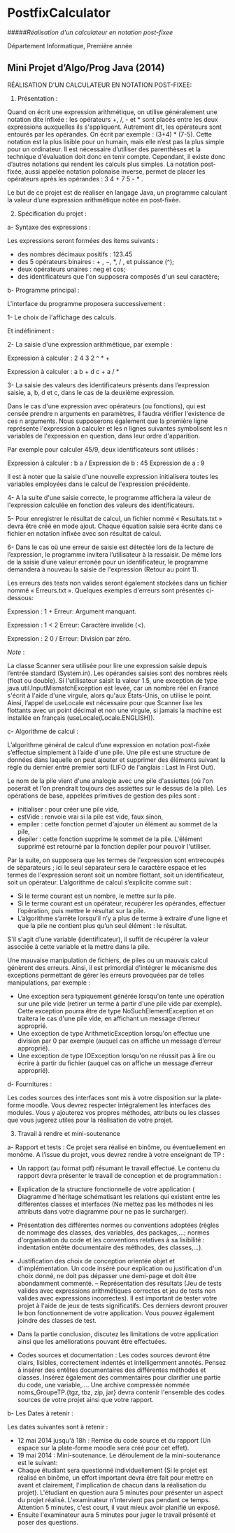 PostfixCalculator
=================

#####*Réalisation d'un calculateur en notation post-fixee*

Département Informatique, Première année

Mini Projet d’Algo/Prog Java (2014)
-----------------------------------

RÉALISATION D'UN CALCULATEUR EN NOTATION POST-FIXEE:

1. Présentation :

 Quand on écrit une expression arithmétique, on utilise généralement une notation dite infixée : les opérateurs +, /, -  et * sont placés entre les deux expressions auxquelles ils s'appliquent. Autrement dit, les opérateurs sont entourés  par les opérandes. On écrit par exemple : (3+4) * (7-5). Cette notation est la plus lisible pour un humain, mais elle  n’est pas la plus simple pour un ordinateur. Il est nécessaire d’utiliser des parenthèses et la technique d'évaluation  doit donc en tenir compte. Cependant, il existe donc d’autres notations qui rendent les calculs plus simples. La  notation post- fixée, aussi appelée notation polonaise inverse, permet de placer les opérateurs après les opérandes : 3  4 + 7 5 - * .

 Le but de ce projet est de réaliser en langage Java, un programme calculant la valeur d’une expression arithmétique  notée en post-fixée.

2. Spécification du projet :

 a- Syntaxe des expressions :

 Les expressions seront formées des items suivants :

  * des nombres décimaux positifs : 123.45 
  * des 5 opérateurs binaires : + , −, *, / , et puissance (^); 
  * deux opérateurs unaires : neg et cos; 
  * des identificateurs que l'on supposera composés d'un seul caractère; 

 b- Programme principal :

 L'interface du programme proposera successivement :
 
  1- Le choix de l'affichage des calculs.
  
  Et indéfiniment :
  
  2- La saisie d'une expression arithmétique, par exemple :
  
   Expression à calculer : 2 4 3 2 ^ * +
  
   Expression à calculer : a b + d c + a / *
  
  3- La saisie des valeurs des identificateurs présents dans l’expression saisie, a, b, d et c, dans le cas de la   deuxième expression.
  
  Dans le cas d'une expression avec opérateurs (ou fonctions), qui est censée prendre n arguments en paramètres, il faudra vérifier l'existence de ces n arguments. Nous supposerons également que la première ligne représente l'expression à calculer et les n lignes suivantes symbolisent les n variables de l'expression en question, dans leur ordre d'apparition.
  
  Par exemple pour calculer 45/9, deux identificateurs sont utilisés :
  
   Expression à calculer : b a / Expression de b : 45 Expression de a : 9

  Il est à noter que la saisie d'une nouvelle expression initialisera toutes les variables employées dans le calcul de l'expression précédente.

  4- A la suite d'une saisie correcte, le programme affichera la valeur de l'expression calculée en fonction des valeurs des identificateurs.
  
  5- Pour enregistrer le résultat de calcul, un fichier nommé « Resultats.txt » devra être créé en mode ajout. Chaque équation saisie sera écrite dans ce fichier en notation infixée avec son résultat de calcul.
  
  6- Dans le cas où une erreur de saisie est détectée lors de la lecture de l’expression, le programme invitera l’utilisateur à la ressaisir. De même lors de la saisie d’une valeur erronée pour un identificateur, le programme demandera à nouveau la saisie de l'expression (Retour au point 1).
  
  Les erreurs des tests non valides seront également stockées dans un fichier nommé « Erreurs.txt ». Quelques exemples  d'erreurs sont présentés ci-dessous:

   Expression : 1 + Erreur: Argument manquant.
 
   Expression : 1 < 2 Erreur: Caractère invalide (<).
 
   Expression : 2 0 / Erreur: Division par zéro.


  *Note* : 

  La classe Scanner sera utilisée pour lire une expression saisie depuis l’entrée standard (System.in). Les opérandes saisies sont des nombres réels (float ou double). Si l'utilisateur saisit la valeur 1.5, une exception de type java.util.InputMismatchException est levée, car un nombre réel en France s'écrit à l'aide d'une virgule, alors qu'aux États-Unis, on utilise le point. Ainsi, l’appel de useLocale est nécessaire pour que Scanner lise les flottants avec un point décimal et non une virgule, si jamais la machine est installée en français (useLocale(Locale.ENGLISH)).

  c- Algorithme de calcul :

   L’algorithme général de calcul d’une expression en notation post-fixée s’effectue simplement à l’aide d'une pile. Une pile est une structure de données dans laquelle on peut ajouter et supprimer des éléments suivant la règle du dernier entré premier sorti (LIFO de l'anglais : Last In First Out).
   
   Le nom de la pile vient d'une analogie avec une pile d'assiettes (où l'on poserait et l'on prendrait toujours des assiettes sur le dessus de la pile). Les opérations de base, appelées primitives de gestion des piles sont :
   
   * initialiser : pour créer une pile vide, 
   * estVide : renvoie vrai si la pile est vide, faux sinon, 
   * empiler : cette fonction permet d'ajouter un élément au sommet de la pile, 
   * depiler : cette fonction supprime le sommet de la pile. L'élément supprimé est retourné par la fonction depiler pour pouvoir l'utiliser.

  Par la suite, on supposera que les termes de l'expression sont entrecoupés de séparateurs ; ici le seul séparateur sera le caractère espace et les termes de l'expression seront soit un nombre flottant, soit un identificateur, soit un opérateur. L’algorithme de calcul s’explicite comme suit :
  
  * Si le terme courant est un nombre, le mettre sur la pile. 
  * Si le terme courant est un opérateur, récupérer les opérandes, effectuer l’opération, puis mettre le résultat sur la pile. 
  * L’algorithme s’arrête lorsqu’il n’y a plus de terme à extraire d'une ligne et que la pile ne contient plus qu’un seul élément : le résultat.

   S'il s'agit d'une variable (identificateur), il suffit de récupérer la valeur associée à cette variable et la mettre dans la pile.
   
   Une mauvaise manipulation de fichiers, de piles ou un mauvais calcul génèrent des erreurs. Ainsi, il est primordial d'intégrer le mécanisme des exceptions permettant de gérer les erreurs provoquées par de telles manipulations, par exemple :
   
   * Une exception sera typiquement générée lorsqu'on tente une opération sur une pile vide (retirer un terme à partir d'une pile vide par exemple). Cette exception pourra être de type NoSuchElementException et on traitera le cas d'une pile vide, en affichant un message d’erreur approprié.
   * Une exception de type ArithmeticException lorsqu'on effectue une division par 0 par exemple (auquel cas on affiche un message d’erreur approprié). 
   * Une exception de type IOException lorsqu'on ne réussit pas à lire ou écrire à partir du fichier (auquel cas on affiche un message d’erreur approprié).

  d- Fournitures :
  
Les codes sources des interfaces sont mis à votre disposition sur la plate-forme moodle.
Vous devrez respecter intégralement les interfaces des modules. Vous y ajouterez vos propres méthodes, attributs ou les classes que vous jugerez utiles pour la réalisation de votre projet.

3. Travail à rendre et mini-soutenance

 a- Rapport et tests :
  Ce projet sera réalisé en binôme, ou éventuellement en monôme. A l’issue du projet, vous devrez rendre à votre enseignant de TP :
  * Un rapport (au format pdf) résumant le travail effectué. Le contenu du rapport devra présenter le travail de conception et de programmation :
   * Explication de la structure fonctionnelle de votre application ( Diagramme d'héritage schématisant les relations qui existent entre les différentes classes et interfaces (Ne mettez pas les méthodes ni les attributs dans votre diagramme pour ne pas le surcharger).
   * Présentation des différentes normes ou conventions adoptées (règles de nommage des classes, des variables, des packages,...; normes d'organisation du code et les conventions relatives à sa lisibilité : indentation entête documentaire des méthodes, des classes,...).

   * Justification des choix de conception orientée objet et d'implémentation. Un code inséré pour explication ou justification d'un choix donné, ne doit pas dépasser une demi-page et doit être abondamment commenté. – Représentation des résultats (Jeu de tests valides avec expressions arithmétiques correctes et jeu de tests non valides avec expressions incorrectes). Il est important de tester votre projet à l'aide de jeux de tests significatifs. Ces derniers devront prouver le bon fonctionnement de votre application. Vous pouvez également joindre des classes de test.
   * Dans la partie conclusion, discutez les limitations de votre application ainsi que les améliorations pouvant être effectuées.
  * Codes sources et documentation : Les codes sources devront être clairs, lisibles, correctement indentés et intelligemment annotés. Pensez à insérer des entêtes documentaires des différentes méthodes et classes. Insérez également des commentaires pour clarifier une partie du code, une variable,.... Une archive compressée nommée noms_GroupeTP.{tgz, tbz, zip, jar} devra contenir l'ensemble des codes sources de votre projet ainsi que votre rapport.

 b- Les Dates à retenir :
 
  Les dates suivantes sont à retenir :
  * 12 mai 2014 jusqu'à 18h : Remise du code source et du rapport (Un espace sur la plate-forme moodle sera créé pour cet effet).
  * 19 mai 2014 : Mini-soutenance.
  Le déroulement de la mini-soutenance est le suivant: 
  * Chaque étudiant sera questionné individuellement (Si le projet est réalisé en binôme, un effort important devra être fait pour mettre en avant et clairement, l'implication de chacun dans la réalisation du projet). L'étudiant en question aura 5 minutes pour présenter un aspect du projet réalisé. L'examinateur n'intervient pas pendant ce temps. Attention 5 minutes, c'est court, il vaut mieux avoir planifié un exposé. 
  * Ensuite l'examinateur aura 5 minutes pour juger le travail présenté et poser des questions.
